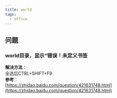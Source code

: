 ```yaml
---
title: world
tags:
  - office
---
```

## 问题
### world目录，显示“错误！未定义书签
**解决方法**：  
全选后CTRL+SHIFT+F9  
**参考**：  
[https://zhidao.baidu.com/question/421631748.html](https://zhidao.baidu.com/question/421631748.html)